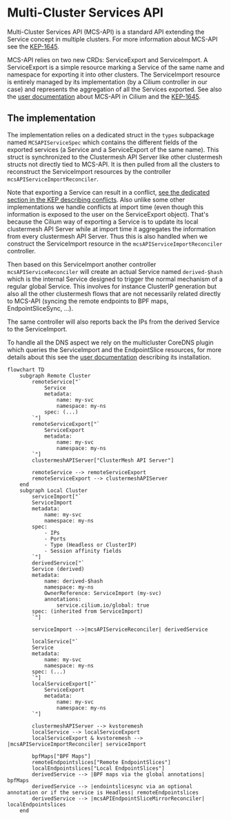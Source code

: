 # Multi-Cluster Services API

Multi-Cluster Services API (MCS-API) is a standard API extending the Service concept
in multiple clusters. For more information about MCS-API see the [KEP-1645](https://github.com/kubernetes/enhancements/blob/master/keps/sig-multicluster/1645-multi-cluster-services-api/README.md).

MCS-API relies on two new CRDs: ServiceExport and ServiceImport. A ServiceExport
is a simple resource marking a Service of the same name and namespace for
exporting it into other clusters. The ServiceImport resource is entirely managed
by its implementation (by a Cilium controller in our case) and represents the
aggregation of all the Services exported. See also the [user documentation](https://docs.cilium.io/en/latest/network/clustermesh/mcsapi/) about
MCS-API in Cilium and the [KEP-1645](https://github.com/kubernetes/enhancements/blob/master/keps/sig-multicluster/1645-multi-cluster-services-api/README.md).

## The implementation

The implementation relies on a dedicated struct in the `types` subpackage named `MCSAPIServiceSpec`
which contains the different fields of the exported services (a Service and a ServiceExport of the same name).
This struct is synchronized to the Clustermesh API Server like other clustermesh structs
not directly tied to MCS-API. It is then pulled from all the clusters to reconstruct the
ServiceImport resources by the controller `mcsAPIServiceImportReconciler`.

Note that exporting a Service can result in a conflict, [see the dedicated
section in the KEP describing conflicts](https://github.com/kubernetes/enhancements/blob/master/keps/sig-multicluster/1645-multi-cluster-services-api/README.md#constraints-and-conflict-resolution).
Also unlike some other implementations we handle conflicts at import time (even though
this information is exposed to the user on the ServiceExport object). That's because the Cilium
way of exporting a Service is to update its local clustermesh API Server while at import time
it aggregates the information from every clustermesh API Server. Thus this is also handled
when we construct the ServiceImport resource in the `mcsAPIServiceImportReconciler` controller.

Then based on this ServiceImport another controller `mcsAPIServiceReconciler` will
create an actual Service named `derived-$hash` which is the internal Service designed to
trigger the normal mechanism of a regular global Service. This involves for instance ClusterIP
generation but also all the other clustermesh flows that are not necessarily related
directly to MCS-API (syncing the remote endpoints to BPF maps, EndpointSliceSync, ...).

The same controller will also reports back the IPs from the derived Service to the ServiceImport.

To handle all the DNS aspect we rely on the multicluster CoreDNS plugin which queries
the ServiceImport and the EndpointSlice resources, for more details about this see
the [user documentation](https://docs.cilium.io/en/latest/network/clustermesh/mcsapi/) describing its installation.


```mermaid
flowchart TD
    subgraph Remote Cluster
        remoteService["`
            Service
            metadata:
                name: my-svc
                namespace: my-ns
            spec: (...)
        `"]
        remoteServiceExport["`
            ServiceExport
            metadata:
                name: my-svc
                namespace: my-ns
        `"]
        clustermeshAPIServer["ClusterMesh API Server"]

        remoteService --> remoteServiceExport
        remoteServiceExport --> clustermeshAPIServer
    end
    subgraph Local Cluster
        serviceImport["`
        ServiceImport
        metadata:
            name: my-svc
            namespace: my-ns
        spec:
            - IPs
            - Ports
            - Type (Headless or ClusterIP)
            - Session affinity fields
        `"]
        derivedService["`
        Service (derived)
        metadata:
            name: derived-$hash
            namespace: my-ns
            OwnerReference: ServiceImport (my-svc)
            annotations:
                service.cilium.io/global: true
        spec: (inherited from ServiceImport)
        `"]

        serviceImport -->|mcsAPIServiceReconciler| derivedService

        localService["`
        Service
        metadata:
            name: my-svc
            namespace: my-ns
        spec: (...)
        `"]
        localServiceExport["`
            ServiceExport
            metadata:
                name: my-svc
                namespace: my-ns
        `"]

        clustermeshAPIServer --> kvstoremesh
        localService --> localServiceExport
        localServiceExport & kvstoremesh --> |mcsAPIServiceImportReconciler| serviceImport

        bpfMaps["BPF Maps"]
        remoteEndpointslices["Remote EndpointSlices"]
        localEndpointslices["Local EndpointSlices"]
        derivedService --> |BPF maps via the global annotations| bpfMaps
        derivedService --> |endointslicesync via an optional annotation or if the service is Headless| remoteEndpointslices
        derivedService --> |mcsAPIEndpointSliceMirrorReconciler| localEndpointslices
    end
```
